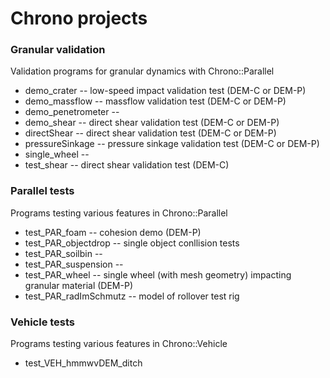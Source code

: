 Chrono projects
===============

### Granular validation

Validation programs for granular dynamics with Chrono::Parallel

* demo_crater -- low-speed impact validation test (DEM-C or DEM-P)
* demo_massflow -- massflow validation test (DEM-C or DEM-P)
* demo_penetrometer -- 
* demo_shear -- direct shear validation test (DEM-C or DEM-P)
* directShear -- direct shear validation test (DEM-C or DEM-P)
* pressureSinkage -- pressure sinkage validation test (DEM-C or DEM-P)
* single_wheel --
* test_shear -- direct shear validation test (DEM-C)

### Parallel tests

Programs testing various features in Chrono::Parallel

* test_PAR_foam -- cohesion demo (DEM-P)
* test_PAR_objectdrop -- single object conllision tests
* test_PAR_soilbin --
* test_PAR_suspension --
* test_PAR_wheel -- single wheel (with mesh geometry) impacting granular material (DEM-P)
* test_PAR_radImSchmutz -- model of rollover test rig

### Vehicle tests

Programs testing various features in Chrono::Vehicle

* test_VEH_hmmwvDEM_ditch
